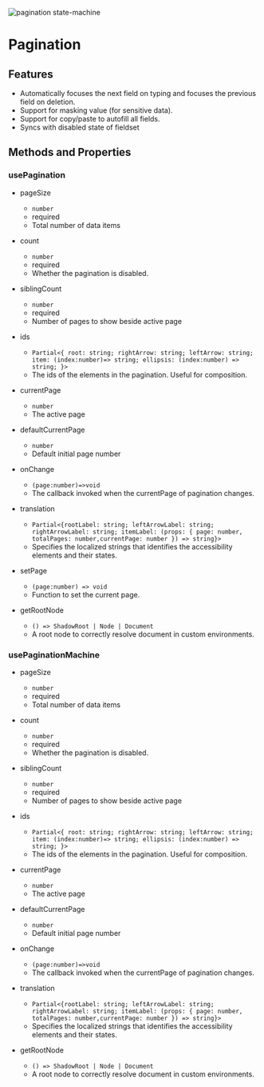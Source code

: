 ![pagination state-machine](<스크린샷 2024-07-16 오전 12.27.21.png>)

# Pagination

## Features

- Automatically focuses the next field on typing and focuses the previous field on deletion.
- Support for masking value (for sensitive data).
- Support for copy/paste to autofill all fields.
- Syncs with disabled state of fieldset

## Methods and Properties

### usePagination

- pageSize

  - `number`
  - required
  - Total number of data items

- count

  - `number`
  - required
  - Whether the pagination is disabled.

- siblingCount

  - `number`
  - required
  - Number of pages to show beside active page

- ids

  - `Partial<{ root: string; rightArrow: string; leftArrow: string; item: (index:number)=> string; ellipsis: (index:number) => string; }>`
  - The ids of the elements in the pagination. Useful for composition.

- currentPage

  - `number`
  - The active page

- defaultCurrentPage

  - `number`
  - Default initial page number

- onChange

  - `(page:number)=>void`
  - The callback invoked when the currentPage of pagination changes.

- translation

  - `Partial<{rootLabel: string; leftArrowLabel: string; rightArrowLabel: string; itemLabel: (props: { page: number, totalPages: number,currentPage: number }) => string}>`
  - Specifies the localized strings that identifies the accessibility elements and their states.

- setPage

  - `(page:number) => void`
  - Function to set the current page.

- getRootNode

  - `() => ShadowRoot | Node | Document`
  - A root node to correctly resolve document in custom environments.

### usePaginationMachine

- pageSize

  - `number`
  - required
  - Total number of data items

- count

  - `number`
  - required
  - Whether the pagination is disabled.

- siblingCount

  - `number`
  - required
  - Number of pages to show beside active page

- ids

  - `Partial<{ root: string; rightArrow: string; leftArrow: string; item: (index:number)=> string; ellipsis: (index:number) => string; }>`
  - The ids of the elements in the pagination. Useful for composition.

- currentPage

  - `number`
  - The active page

- defaultCurrentPage

  - `number`
  - Default initial page number

- onChange

  - `(page:number)=>void`
  - The callback invoked when the currentPage of pagination changes.

- translation

  - `Partial<{rootLabel: string; leftArrowLabel: string; rightArrowLabel: string; itemLabel: (props: { page: number, totalPages: number,currentPage: number }) => string}>`
  - Specifies the localized strings that identifies the accessibility elements and their states.

- getRootNode

  - `() => ShadowRoot | Node | Document`
  - A root node to correctly resolve document in custom environments.
